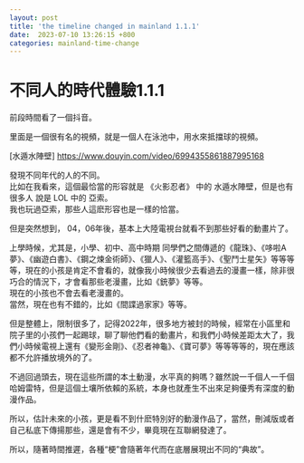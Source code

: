```yaml
---
layout: post
title: 'the timeline changed in mainland 1.1.1'
date:  2023-07-10 13:26:15 +800
categories: mainland-time-change
---
```


# 不同人的時代體驗1.1.1

前段時間看了一個抖音。  

里面是一個很有名的視頻，就是一個人在泳池中，用水來抵擋球的視頻。  


[水遁水陣壁] https://www.douyin.com/video/6994355861887995168 

發現不同年代的人的不同。  
比如在我看來，這個最恰當的形容就是 《火影忍者》 中的 水遁水陣壁，但是也有很多人 說是 LOL 中的 亞索。  
我也玩過亞索，那些人這麽形容也是一樣的恰當。  

但是突然想到， 04，06年後，基本上大陸電視台就看不到那些好看的動畫片了。

上學時候，尤其是，小學、初中、高中時期 同學們之間傳遞的《龍珠》、《哆啦A夢》、《幽遊白書》、《鋼之煉金術師》、《獵人》、《灌籃高手》、《聖鬥士星矢》等等等等，現在的小孩是肯定不會看的，就像我小時候很少去看過去的漫畫一樣，除非很巧合的情況下，才會看那些老漫畫，比如《銃夢》等等。  
現在的小孩也不會去看老漫畫的。  
當然，現在也有不錯的，比如《間諜過家家》等等。

但是整體上，限制很多了，記得2022年，很多地方被封的時候，經常在小區里和院子里的小孩們一起踢球，聊了聊他們看的動畫片，和我們小時候差距太大了，我們小時候電視上還有《變形金剛》、《忍者神龜》、《寶可夢》等等等等的，現在應該都不允許播放境外的了。

不過回過頭去，現在這些所謂的本土動漫，水平真的夠嗎？雖然說一千個人一千個哈姆雷特，但是這個土壤所依賴的系統，本身也就產生不出來足夠優秀有深度的動漫作品。  

所以，估計未來的小孩，更是看不到什麽特別好的動漫作品了，當然，刪減版或者自己私底下傳揚那些，還是會有不少，畢竟現在互聯網發達了。

所以，隨著時間推遲，各種“梗”會隨著年代而在底層展現出不同的“典故”。

